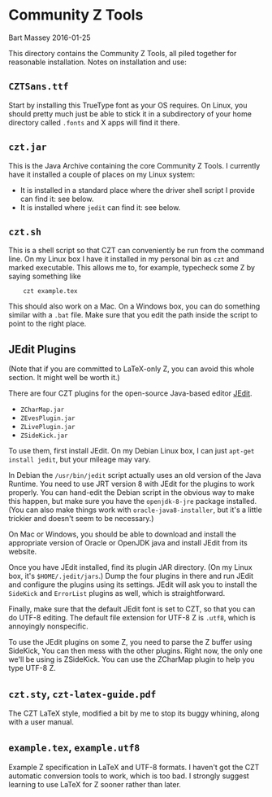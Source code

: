 # Community Z Tools
Bart Massey 2016-01-25

This directory contains the Community Z Tools, all
piled together for reasonable installation. Notes on
installation and use:

## `CZTSans.ttf`

Start by installing this TrueType font as your OS
requires. On Linux, you should pretty much just be able to
stick it in a subdirectory of your home directory called
`.fonts` and X apps will find it there.

## `czt.jar`

This is the Java Archive containing the core Community Z
Tools. I currently have it installed a couple of places on
my Linux system:

* It is installed in a standard place where the
  driver shell script I provide can find it: see below.
* It is installed where `jedit` can find it: see below.

## `czt.sh`

This is a shell script so that CZT can conveniently be run
from the command line. On my Linux box I have it installed
in my personal bin as `czt` and marked executable. This
allows me to, for example, typecheck some Z by saying
something like

        czt example.tex

This should also work on a Mac. On a Windows box, you can do
something similar with a `.bat` file. Make sure that you
edit the path inside the script to point to the right place.

## JEdit Plugins

(Note that if you are committed to LaTeX-only Z, you can
avoid this whole section. It might well be worth it.)

There are four CZT plugins for the open-source Java-based
editor [JEdit](http://www.jedit.org).

* `ZCharMap.jar`
* `ZEvesPlugin.jar`
* `ZLivePlugin.jar`
* `ZSideKick.jar`

To use them, first install JEdit. On my Debian Linux box, I
can just `apt-get install jedit`, but your mileage may vary.

In Debian the `/usr/bin/jedit` script actually uses an old
version of the Java Runtime. You need to use JRT version 8
with JEdit for the plugins to work properly. You can
hand-edit the Debian script in the obvious way to make
this happen, but make sure you have the `openjdk-8-jre` package
installed. (You can also make things work with
`oracle-java8-installer`, but it's a little trickier and
doesn't seem to be necessary.)

On Mac or Windows, you should be able to download and
install the appropriate version of Oracle or OpenJDK java
and install JEdit from its website.

Once you have JEdit installed, find its plugin JAR
directory. (On my Linux box, it's `$HOME/.jedit/jars`.)
Dump the four plugins in there and run JEdit and configure
the plugins using its settings. JEdit will ask you to
install the `SideKick` and `ErrorList` plugins as well,
which is straightforward.

Finally, make sure that the default JEdit font is set to
CZT, so that you can do UTF-8 editing. The default file
extension for UTF-8 Z is `.utf8`, which is annoyingly
nonspecific.

To use the JEdit plugins on some Z, you need to parse the Z
buffer using SideKick, You can then mess with the other
plugins. Right now, the only one we'll be using is
ZSideKick. You can use the ZCharMap plugin to help you type
UTF-8 Z.

## `czt.sty`, `czt-latex-guide.pdf`

The CZT LaTeX style, modified a bit by me to stop its
buggy whining, along with a user manual.

## `example.tex`, `example.utf8`

Example Z specification in LaTeX and UTF-8 formats. I haven't
got the CZT automatic conversion tools to work, which is too
bad. I strongly suggest learning to use LaTeX for Z sooner
rather than later.
